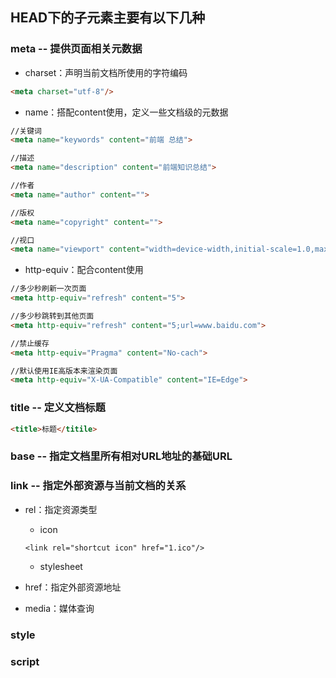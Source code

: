 ## HEAD下的子元素主要有以下几种

### meta -- 提供页面相关元数据

* charset：声明当前文档所使用的字符编码

```markdown
<meta charset="utf-8"/>
```

* name：搭配content使用，定义一些文档级的元数据

```markdown
//关键词
<meta name="keywords" content="前端 总结">

//描述
<meta name="description" content="前端知识总结">

//作者
<meta name="author" content="">

//版权
<meta name="copyright" content="">

//视口
<meta name="viewport" content="width=device-width,initial-scale=1.0,maximum-scale=1.0,minimum-scale=1.0,user-scalable=no">
```

* http-equiv：配合content使用

```markdown
//多少秒刷新一次页面
<meta http-equiv="refresh" content="5">

//多少秒跳转到其他页面
<meta http-equiv="refresh" content="5;url=www.baidu.com">

//禁止缓存
<meta http-equiv="Pragma" content="No-cach">

//默认使用IE高版本来渲染页面
<meta http-equiv="X-UA-Compatible" content="IE=Edge">
```

### title -- 定义文档标题

```markdown
<title>标题</titile>
```

### base -- 指定文档里所有相对URL地址的基础URL

### link -- 指定外部资源与当前文档的关系

* rel：指定资源类型
  * icon

  ```
  <link rel="shortcut icon" href="1.ico"/>
  ```

  * stylesheet

* href：指定外部资源地址
* media：媒体查询

### style

### script



